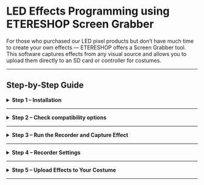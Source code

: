 # LED Effects Programming using ETERESHOP Screen Grabber

For those who purchased our LED pixel products but don’t have much time to create your own effects — ETERESHOP offers a Screen Grabber tool. This software captures effects from any visual source and allows you to upload them directly to an SD card or controller for costumes.

---

## Step-by-Step Guide

<details>
<summary><strong>Step 1 – Installation</strong></summary>

### Links to download:

-  **Screen Grabber Software**  
  [Download from Google Drive](https://drive.google.com/open?id=10aBT7ypVH4dEwUHiFpJd8ZtK32170TGM)

-  **Test Project Folder**  
  [Access the test project folder](https://drive.google.com/drive/folders/1xDridVAwYPfzEgZEtESkR5W5KCjqOfQZ?usp=sharing)

-  **.NET Framework 4.5.2+** (Required for Windows)  
  [Download .NET Framework](https://dotnet.microsoft.com/en-us/download/dotnet-framework)

-  **Jinx! Software** (optional, for scrolling text or logos)  
  [Download from Live-LEDs](https://live-leds.de/downloads/)


### Windows

- Install or update **.NET Framework** (minimum version: 4.5.2). It is included with the recorder installer.
- Run the `.exe` file provided by our team to install the program.
- Close all unnecessary programs before recording — performance depends on your processor.
- Avoid full-screen recording. Use smaller windows for better performance.

### Mac OS

- Install or update **Java** to the latest version.
- Run the recorder using the `.jar` file.
- Allow system permissions if prompted (macOS blocks system control by default).
- Add the software to antivirus whitelist if necessary.

 ![demonstration](images/demonstration1.jpg)

**Java (Latest Version Required)**  
  [Download Java](https://java.com/en/download/)

**macOS Installation Help**  
  [Java Install Instructions for Mac](https://java.com/en/download/help/mac_install.xml)

⚠️ If you receive a **mouse hook fail** message, go to **System Preferences → Security & Privacy** → enable checkbox for "Jar Launcher".

</details>

---

<details>
<summary><strong>Step 2 – Check compatibility options </strong></summary>

After installation, set compatibility options depending on your Windows version:

- **Windows 7 / 8 / 8.1**:  
  - Right-click on the program file  
  - Go to `Compatibility` tab  
  - Enable `Disable display scaling on high DPI settings`  
  - Click OK  

- **Windows 10**:  
  - Right-click on the program file → `Compatibility` tab  
  - Click `Change settings for all users`  
  - In the new window, click `Change high DPI settings`  
  - Enable `Override high DPI scaling behavior`  
  - Set `Scaling performed by: Application`  
  - Confirm all windows by clicking OK

</details>

---

<details>
<summary><strong>Step 3 – Run the Recorder and Capture Effect</strong></summary>

### Initial Setup

- Open the program.
- Grant permissions on macOS if requested.
- Set the **project path** using the button.
- Ensure `List of errors` displays correct values.

 

### Patch Positioning

![demonstration](images/demonstration2.jpg)

Check the quick start to see how the program will work. To do it you’ll need a project folder (you must have received it from us together with a costume).
Set the project path by clicking on a button with the same name and choose the project folder on your computer. Check the ‘List of errors’. The data must look like that:

![demonstration](images/demonstration3.png)

Press ‘Patch positioning’ button, set patch position by dragging the window and choose the size of an area you want to record effects from.

![demonstration](images/demonstration3.jpg)

Patch window is transparent and you can see through it. Close patch window by pressing close button. Program will save the effect to the corresponding folder.

![demonstration](images/demonstration4.jpg)

**NOTE! You can’t change patch position or size when effect recording has started.**

![demonstration](images/demonstration5.gif)

Now ‘Start recording’ button must be active. Press ‘Start’ and you will see patch window with recording info string at the top. You can stop recording by pressing standard close window button.

![demonstration](images/demonstration6.gif)

**NOTE! The cursor moving in a selected area won’t be recorded as a future effect. Make sure that no other windows will open during the recording process**

 ![demonstration](images/demonstration7.png)

**NOTE! For an example above (Smart LED dress ‘Eva’) we wanted to demonstrate text on a belt. We’ve used Jinx! program but you can also use Madrix software for the same purpose.**

</details>

---

<details>
<summary><strong>Step 4 – Recorder Settings</strong></summary>

 ![demonstration](images/demonstration8.png)

You can modify the following options via the `Recorder Settings` button:

- **FPS (Frames Per Second)**:  
  Usually set to 60, but can be lowered for performance issues.

- **Record Timer**:  
  Duration of the recording.  

- **Start Command Settings**:  
  Configure how many clicks and which mouse button initiates the recording.

- **Delayed Start**:  
  Add a timer delay after pressing `Start Recording`. Set to `0` to disable.

![demonstration](images/demonstration9.gif)

</details>

---

<details>
<summary><strong>Step 5 – Upload Effects to Your Costume</strong></summary>

- All recorded effects are saved in the `Effects` folder within your project folder.
- Copy them to the SD card of your LED controller.
- Insert the card into the costume and enjoy your result!

  ![demonstration](images/demonstration10.gif)

</details>

---


